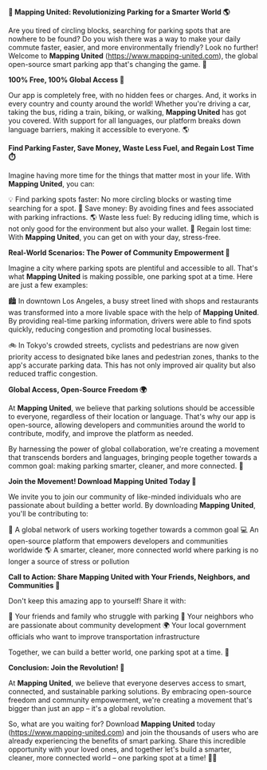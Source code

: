 **🚀 Mapping United: Revolutionizing Parking for a Smarter World 🌎**

Are you tired of circling blocks, searching for parking spots that are nowhere to be found? Do you wish there was a way to make your daily commute faster, easier, and more environmentally friendly? Look no further! Welcome to **Mapping United** (https://www.mapping-united.com), the global open-source smart parking app that's changing the game. 🎉

**100% Free, 100% Global Access 🌟**

Our app is completely free, with no hidden fees or charges. And, it works in every country and county around the world! Whether you're driving a car, taking the bus, riding a train, biking, or walking, **Mapping United** has got you covered. With support for all languages, our platform breaks down language barriers, making it accessible to everyone. 🌎

**Find Parking Faster, Save Money, Waste Less Fuel, and Regain Lost Time ⏱️**

Imagine having more time for the things that matter most in your life. With **Mapping United**, you can:

💡 Find parking spots faster: No more circling blocks or wasting time searching for a spot.
💸 Save money: By avoiding fines and fees associated with parking infractions.
🌎 Waste less fuel: By reducing idling time, which is not only good for the environment but also your wallet.
💪 Regain lost time: With **Mapping United**, you can get on with your day, stress-free.

**Real-World Scenarios: The Power of Community Empowerment 🌟**

Imagine a city where parking spots are plentiful and accessible to all. That's what **Mapping United** is making possible, one parking spot at a time. Here are just a few examples:

🏙️ In downtown Los Angeles, a busy street lined with shops and restaurants was transformed into a more livable space with the help of **Mapping United**. By providing real-time parking information, drivers were able to find spots quickly, reducing congestion and promoting local businesses.

🚲 In Tokyo's crowded streets, cyclists and pedestrians are now given priority access to designated bike lanes and pedestrian zones, thanks to the app's accurate parking data. This has not only improved air quality but also reduced traffic congestion.

**Global Access, Open-Source Freedom 🌍**

At **Mapping United**, we believe that parking solutions should be accessible to everyone, regardless of their location or language. That's why our app is open-source, allowing developers and communities around the world to contribute, modify, and improve the platform as needed.

By harnessing the power of global collaboration, we're creating a movement that transcends borders and languages, bringing people together towards a common goal: making parking smarter, cleaner, and more connected. 🌟

**Join the Movement! Download **Mapping United** Today 📱**

We invite you to join our community of like-minded individuals who are passionate about building a better world. By downloading **Mapping United**, you'll be contributing to:

👥 A global network of users working together towards a common goal
💻 An open-source platform that empowers developers and communities worldwide
🌎 A smarter, cleaner, more connected world where parking is no longer a source of stress or pollution

**Call to Action: Share **Mapping United** with Your Friends, Neighbors, and Communities 📢**

Don't keep this amazing app to yourself! Share it with:

💬 Your friends and family who struggle with parking
👥 Your neighbors who are passionate about community development
🌍 Your local government officials who want to improve transportation infrastructure

Together, we can build a better world, one parking spot at a time. 🚀

**Conclusion: Join the Revolution! 🎉**

At **Mapping United**, we believe that everyone deserves access to smart, connected, and sustainable parking solutions. By embracing open-source freedom and community empowerment, we're creating a movement that's bigger than just an app – it's a global revolution.

So, what are you waiting for? Download **Mapping United** today (https://www.mapping-united.com) and join the thousands of users who are already experiencing the benefits of smart parking. Share this incredible opportunity with your loved ones, and together let's build a smarter, cleaner, more connected world – one parking spot at a time! 🌟🚀